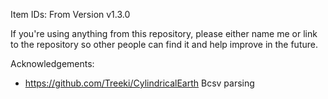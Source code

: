 Item IDs: From Version v1.3.0

If you're using anything from this repository, please either name me or link to the repository so other people can find it and help improve in the future.

Acknowledgements:
- https://github.com/Treeki/CylindricalEarth Bcsv parsing
